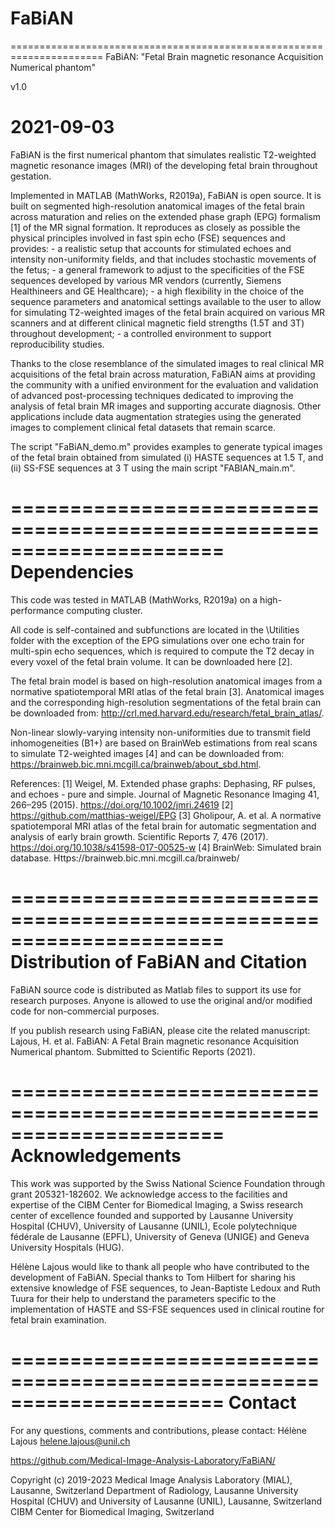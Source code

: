 # FaBiAN
======================================================================
FaBiAN: "Fetal Brain magnetic resonance Acquisition Numerical phantom"

v1.0

2021-09-03
======================================================================

FaBiAN is the first numerical phantom that simulates realistic T2-weighted magnetic resonance images (MRI) of the developing fetal brain throughout gestation.

Implemented in MATLAB (MathWorks, R2019a), FaBiAN is open source. It is built on segmented high-resolution anatomical images of the fetal brain across maturation and relies on the extended phase graph (EPG) formalism [1] of the MR signal formation. It reproduces as closely as possible the physical principles involved in fast spin echo (FSE) sequences and provides:
     - a realistic setup that accounts for stimulated echoes and intensity non-uniformity fields, and that includes stochastic movements of the fetus;
     - a general framework to adjust to the specificities of the FSE sequences developed by various MR vendors (currently, Siemens Healthineers and GE Healthcare);
     - a high flexibility in the choice of the sequence parameters and anatomical settings available to the user to allow for simulating T2-weighted images of the fetal brain acquired on various MR scanners and at different clinical magnetic field strengths (1.5T and 3T) throughout development;
     - a controlled environment to support reproducibility studies.

Thanks to the close resemblance of the simulated images to real clinical MR acquisitions of the fetal brain across maturation, FaBiAN aims at providing the community with a unified environment for the evaluation and validation of advanced post-processing techniques dedicated to improving the analysis of fetal brain MR images and supporting accurate diagnosis. Other applications include data augmentation strategies using the generated images to complement clinical fetal datasets that remain scarce.

The script "FaBiAN_demo.m" provides examples to generate typical images of the fetal brain obtained from simulated (i) HASTE sequences at 1.5 T, and (ii) SS-FSE sequences at 3 T using the main script "FABIAN_main.m".


======================================================================
Dependencies
======================================================================

This code was tested in MATLAB (MathWorks, R2019a) on a high-performance computing cluster.

All code is self-contained and subfunctions are located in the \Utilities folder with the exception of the EPG simulations over one echo train for multi-spin echo sequences, which is required to compute the T2 decay in every voxel of the fetal brain volume. It can be downloaded here [2].

The fetal brain model is based on high-resolution anatomical images from a normative spatiotemporal MRI atlas of the fetal brain [3]. Anatomical images and the corresponding high-resolution segmentations of the fetal brain can be downloaded from: http://crl.med.harvard.edu/research/fetal_brain_atlas/.

Non-linear slowly-varying intensity non-uniformities due to transmit field inhomogeneities (B1+) are based on BrainWeb estimations from real scans to simulate T2-weighted images [4] and can be downloaded from: https://brainweb.bic.mni.mcgill.ca/brainweb/about_sbd.html.

References:
[1] Weigel, M. Extended phase graphs: Dephasing, RF pulses, and echoes - pure and simple. Journal of Magnetic Resonance Imaging 41, 266–295 (2015). https://doi.org/10.1002/jmri.24619
[2] https://github.com/matthias-weigel/EPG
[3] Gholipour, A. et al. A normative spatiotemporal MRI atlas of the fetal brain for automatic segmentation and analysis of early brain growth. Scientific Reports 7, 476 (2017). https://doi.org/10.1038/s41598-017-00525-w
[4] BrainWeb: Simulated brain database. Https://brainweb.bic.mni.mcgill.ca/brainweb/


======================================================================
Distribution of FaBiAN and Citation
======================================================================

FaBiAN source code is distributed as Matlab files to support its use for research purposes. Anyone is allowed to use the original and/or modified code for non-commercial purposes.

If you publish research using FaBiAN, please cite the related manuscript: Lajous, H. et al. FaBiAN: A Fetal Brain magnetic resonance Acquisition Numerical phantom. Submitted to Scientific Reports (2021).


======================================================================
Acknowledgements
======================================================================

This work was supported by the Swiss National Science Foundation through grant 205321-182602. We acknowledge access to the facilities and expertise of the CIBM Center for Biomedical Imaging, a Swiss research center of excellence founded and supported by Lausanne University Hospital (CHUV), University of Lausanne (UNIL), Ecole polytechnique fédérale de Lausanne (EPFL), University of Geneva (UNIGE) and Geneva University Hospitals (HUG).

Hélène Lajous would like to thank all people who have contributed to the development of FaBiAN. Special thanks to Tom Hilbert for sharing his extensive knowledge of FSE sequences, to Jean-Baptiste Ledoux and Ruth Tuura for their help to understand the parameters specific to the implementation of HASTE and SS-FSE sequences used in clinical routine for fetal brain examination.


======================================================================
Contact
======================================================================

For any questions, comments and contributions, please contact:
Hélène Lajous
helene.lajous@unil.ch

https://github.com/Medical-Image-Analysis-Laboratory/FaBiAN/


Copyright (c) 2019-2023
Medical Image Analysis Laboratory (MIAL), Lausanne, Switzerland
Department of Radiology, Lausanne University Hospital (CHUV) and University of Lausanne (UNIL), Lausanne, Switzerland
CIBM Center for Biomedical Imaging, Switzerland

